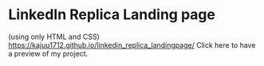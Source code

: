 # LinkedIn Replica Landing page
(using only HTML and CSS)
https://kajuu1712.github.io/linkedin_replica_landingpage/
Click here to have a preview of my project.

